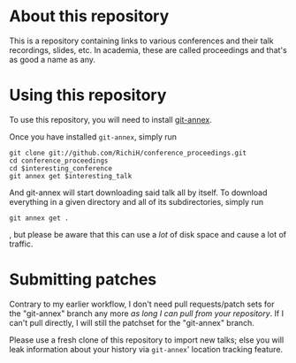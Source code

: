 About this repository
=

This is a repository containing links to various conferences and their talk recordings, slides, etc. In academia, these are called proceedings and that's as good a name as any.


Using this repository
=

To use this repository, you will need to install [git-annex](http://git-annex.branchable.com/).

Once you have installed `git-annex`, simply run

    git clone git://github.com/RichiH/conference_proceedings.git
    cd conference_proceedings
    cd $interesting_conference
    git annex get $interesting_talk

And git-annex will start downloading said talk all by itself.
To download everything in a given directory and all of its subdirectories, simply run

    git annex get .

, but please be aware that this can use a *lot* of disk space and cause a lot of traffic.


Submitting patches
=

Contrary to my earlier workflow, I don't need pull requests/patch sets for the "git-annex" branch any more _as long I can pull from your repository_.
If I can't pull directly, I will still the patchset for the "git-annex" branch.

Please use a fresh clone of this repository to import new talks; else you will leak information about your history via `git-annex`' location tracking feature.
